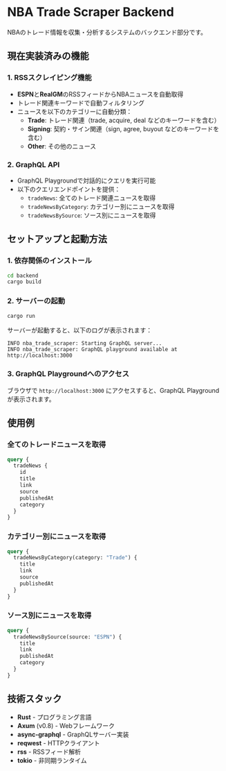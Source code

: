 # NBA Trade Scraper Backend

NBAのトレード情報を収集・分析するシステムのバックエンド部分です。

## 現在実装済みの機能

### 1. RSSスクレイピング機能
- **ESPN**と**RealGM**のRSSフィードからNBAニュースを自動取得
- トレード関連キーワードで自動フィルタリング
- ニュースを以下のカテゴリーに自動分類：
  - **Trade**: トレード関連（trade, acquire, deal などのキーワードを含む）
  - **Signing**: 契約・サイン関連（sign, agree, buyout などのキーワードを含む）
  - **Other**: その他のニュース

### 2. GraphQL API
- GraphQL Playgroundで対話的にクエリを実行可能
- 以下のクエリエンドポイントを提供：
  - `tradeNews`: 全てのトレード関連ニュースを取得
  - `tradeNewsByCategory`: カテゴリー別にニュースを取得
  - `tradeNewsBySource`: ソース別にニュースを取得

## セットアップと起動方法

### 1. 依存関係のインストール
```bash
cd backend
cargo build
```

### 2. サーバーの起動
```bash
cargo run
```

サーバーが起動すると、以下のログが表示されます：
```
INFO nba_trade_scraper: Starting GraphQL server...
INFO nba_trade_scraper: GraphQL playground available at http://localhost:3000
```

### 3. GraphQL Playgroundへのアクセス
ブラウザで `http://localhost:3000` にアクセスすると、GraphQL Playgroundが表示されます。

## 使用例

### 全てのトレードニュースを取得
```graphql
query {
  tradeNews {
    id
    title
    link
    source
    publishedAt
    category
  }
}
```

### カテゴリー別にニュースを取得
```graphql
query {
  tradeNewsByCategory(category: "Trade") {
    title
    link
    source
    publishedAt
  }
}
```

### ソース別にニュースを取得
```graphql
query {
  tradeNewsBySource(source: "ESPN") {
    title
    link
    publishedAt
    category
  }
}
```

## 技術スタック
- **Rust** - プログラミング言語
- **Axum** (v0.8) - Webフレームワーク
- **async-graphql** - GraphQLサーバー実装
- **reqwest** - HTTPクライアント
- **rss** - RSSフィード解析
- **tokio** - 非同期ランタイム
